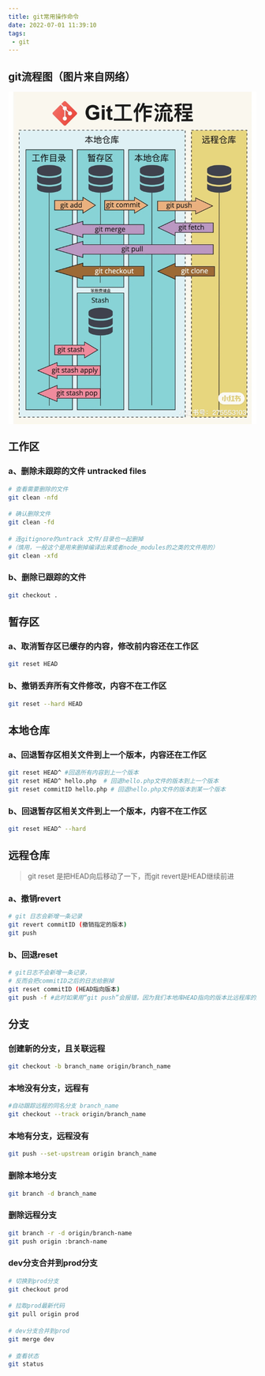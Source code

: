 ```yaml
---
title: git常用操作命令
date: 2022-07-01 11:39:10
tags:
 - git
---
```


## git流程图（图片来自网络）
<img src="/img/git.jpg" height = "auto" align=center />


## 工作区
### a、删除未跟踪的文件 untracked files
```sh
# 查看需要删除的文件
git clean -nfd

# 确认删除文件
git clean -fd

# 连gitignore的untrack 文件/目录也一起删掉
#（慎用，一般这个是用来删掉编译出来或者node_modules的之类的文件用的）
git clean -xfd
```

### b、删除已跟踪的文件
```sh
git checkout .
```

## 暂存区
### a、取消暂存区已缓存的内容，修改前内容还在工作区
```sh
git reset HEAD
```

### b、撤销丢弃所有文件修改，内容不在工作区
```sh
git reset --hard HEAD
```

## 本地仓库
### a、回退暂存区相关文件到上一个版本，内容还在工作区
```sh
git reset HEAD^ #回退所有内容到上一个版本
git reset HEAD^ hello.php  # 回退hello.php文件的版本到上一个版本
git reset commitID hello.php # 回退hello.php文件的版本到某一个版本
```

### b、回退暂存区相关文件到上一个版本，内容不在工作区
```sh
git reset HEAD^ --hard
```
## 远程仓库
>git reset 是把HEAD向后移动了一下，而git revert是HEAD继续前进

### a、撤销revert
```sh
# git 日志会新增一条记录
git revert commitID (撤销指定的版本)
git push
```

### b、回退reset
```sh
# git日志不会新增一条记录，
# 反而会把commitID之后的日志给删掉
git reset commitID (HEAD指向版本)
git push -f #此时如果用“git push”会报错，因为我们本地库HEAD指向的版本比远程库的要旧
```

## 分支
### 创建新的分支，且关联远程
```sh
git checkout -b branch_name origin/branch_name
```

### 本地没有分支，远程有
```sh
#自动跟踪远程的同名分支 branch_name
git checkout --track origin/branch_name
```

### 本地有分支，远程没有
```sh
git push --set-upstream origin branch_name
```

### 删除本地分支
```sh
git branch -d branch_name
```

### 删除远程分支
```sh
git branch -r -d origin/branch-name
git push origin :branch-name
```

### dev分支合并到prod分支
```sh
# 切换到prod分支
git checkout prod

# 拉取prod最新代码
git pull origin prod

# dev分支合并到prod
git merge dev

# 查看状态
git status
```